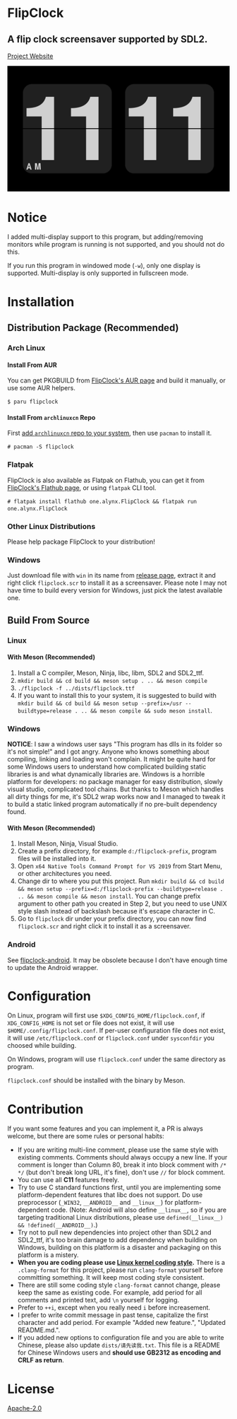 FlipClock
=========

A flip clock screensaver supported by SDL2.
-------------------------------------------

[Project Website](https://flipclock.alynx.one)

![Screenshot](screenshot.png)

# Notice

I added multi-display support to this program, but adding/removing monitors while program is running is not supported, and you should not do this.

If you run this program in windowed mode (`-w`), only one display is supported. Multi-display is only supported in fullscreen mode.

# Installation

## Distribution Package (Recommended)

### Arch Linux

#### Install From AUR

You can get PKGBUILD from [FlipClock's AUR page](https://aur.archlinux.org/packages/flipclock/) and build it manually, or use some AUR helpers.

```
$ paru flipclock
```

#### Install From `archlinuxcn` Repo

First [add `archlinuxcn` repo to your system](https://www.archlinuxcn.org/archlinux-cn-repo-and-mirror/), then use `pacman` to install it.

```
# pacman -S flipclock
```

### Flatpak

FlipClock is also available as Flatpak on Flathub, you can get it from [FlipClock's Flathub page](https://flathub.org/apps/details/one.alynx.FlipClock), or using `flatpak` CLI tool.

```
# flatpak install flathub one.alynx.FlipClock && flatpak run one.alynx.FlipClock
```

### Other Linux Distributions

Please help package FlipClock to your distribution!

### Windows

Just download file with `win` in its name from [release page](https://github.com/AlynxZhou/flipclock/releases/), extract it and right click `flipclock.scr` to install it as a screensaver. Please note I may not have time to build every version for Windows, just pick the latest available one.

## Build From Source

### Linux

#### With Meson (Recommended)

1. Install a C compiler, Meson, Ninja, libc, libm, SDL2 and SDL2_ttf.
2. `mkdir build && cd build && meson setup . .. && meson compile`
3. `./flipclock -f ../dists/flipclock.ttf`
4. If you want to install this to your system, it is suggested to build with `mkdir build && cd build && meson setup --prefix=/usr --buildtype=release . .. && meson compile && sudo meson install`.

### Windows

**NOTICE**: I saw a windows user says "This program has dlls in its folder so it's not simple!" and I got angry. Anyone who knows something about compiling, linking and loading won't complain. It might be quite hard for some Windows users to understand how complicated building static libraries is and what dynamically libraries are. Windows is a horrible platform for developers: no package manager for easy distribution, slowly visual studio, complicated tool chains. But thanks to Meson which handles all dirty things for me, it's SDL2 wrap works now and I managed to tweak it to build a static linked program automatically if no pre-built dependency found.

#### With Meson (Recommended)

1. Install Meson, Ninja, Visual Studio.
2. Create a prefix directory, for example `d:/flipclock-prefix`, program files will be installed into it.
3. Open `x64 Native Tools Command Prompt for VS 2019` from Start Menu, or other architectures you need.
4. Change dir to where you put this project. Run `mkdir build && cd build && meson setup --prefix=d:/flipclock-prefix --buildtype=release . .. && meson compile && meson install`. You can change prefix argument to other path you created in Step 2, but you need to use UNIX style slash instead of backslash because it's escape character in C.
5. Go to `flipclock` dir under your prefix directory, you can now find `flipclock.scr` and right click it to install it as a screensaver.

### Android

See [flipclock-android](https://github.com/AlynxZhou/flipclock-android/). It may be obsolete because I don't have enough time to update the Android wrapper.

# Configuration

On Linux, program will first use `$XDG_CONFIG_HOME/flipclock.conf`, if `XDG_CONFIG_HOME` is not set or file does not exist, it will use `$HOME/.config/flipclock.conf`. If per-user configuration file does not exist, it will use `/etc/flipclock.conf` or `flipclock.conf` under `sysconfdir` you choosed while building.

On Windows, program will use `flipclock.conf` under the same directory as program.

`flipclock.conf` should be installed with the binary by Meson.

# Contribution

If you want some features and you can implement it, a PR is always welcome, but there are some rules or personal habits:

- If you are writing multi-line comment, please use the same style with existing comments. Comments should always occupy a new line. If your comment is longer than Column 80, break it into block comment with `/* */` (but don't break long URL, it's fine), don't use `//` for block comment.
- You can use all **C11** features freely.
- Try to use C standard functions first, until you are implementing some platform-dependent features that libc does not support. Do use preprocessor (`_WIN32`, `__ANDROID__` and `__linux__`) for platform-dependent code. (Note: Android will also define `__linux__`, so if you are targeting traditional Linux distributions, please use `defined(__linux__) && !defined(__ANDROID__)`.)
- Try not to pull new dependencies into project other than SDL2 and SDL2_ttf, it's too brain damage to add dependency when building on Windows, building on this platform is a disaster and packaging on this platform is a mistery.
- **When you are coding please use [Linux kernel coding style](https://www.kernel.org/doc/html/v4.10/process/coding-style.html).** There is a `.clang-format` for this project, please run `clang-format` yourself before committing something. It will keep most coding style consistent.
- There are still some coding style `clang-format` cannot change, please keep the same as existing code. For example, add period for all comments and printed text, add `\n` yourself for logging.
- Prefer to `++i`, except when you really need `i` before increasement.
- I prefer to write commit message in past tense, capitalize the first character and add period. For example "Added new feature.", "Updated README.md.".
- If you added new options to configuration file and you are able to write Chinese, please also update `dists/请先读我.txt`. This file is a README for Chinese Windows users and **should use GB2312 as encoding and CRLF as return**.

# License

[Apache-2.0](./LICENSE)
